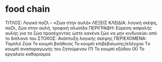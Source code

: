 # food chain

ΤΙΤΛΟΣ: Λογικό παζλ – «Ζώα στην αυλή»
ΛΕΞΕΙΣ ΚΛΕΙΔΙΑ: λογική σκέψη, παζλ, ζώα στην αυλή, τροφική αλυσίδα
ΠΕΡΙΓΡΑΦΗ: Εύρεση ασφαλής αυλής για τα ζώα προσέχοντας ώστε κανένα ζώο να μην κινδυνεύει από το διπλανό του
ΣΤΟΧΟΣ: Ανάπτυξη λογικής σκέψης
ΠΕΡΙΕΧΟΜΕΝΑ:
Ταμπλό Ζώα 
Το κουμπί βοήθειας 
Το κουμπί επιβεβαίωσης/ελέγχου 
Tο κουμπί αναπαραγωγής του ζητούμενου (?)
Το κουμπί εξόδου (Χ) 
Το εργαλείο καθαρισμού




